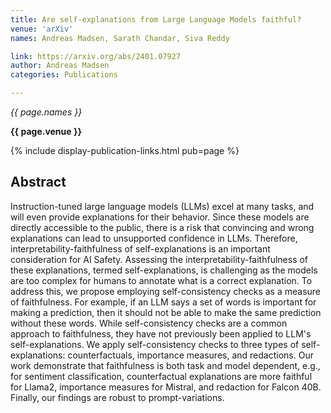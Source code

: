 ```yaml
---
title: Are self-explanations from Large Language Models faithful?
venue: 'arXiv'
names: Andreas Madsen, Sarath Chandar, Siva Reddy

link: https://arxiv.org/abs/2401.07927
author: Andreas Madsen
categories: Publications

---
```


*{{ page.names }}*

**{{ page.venue }}**

{% include display-publication-links.html pub=page %}

## Abstract

Instruction-tuned large language models (LLMs) excel at many tasks, and will even provide explanations for their behavior. Since these models are directly accessible to the public, there is a risk that convincing and wrong explanations can lead to unsupported confidence in LLMs. Therefore, interpretability-faithfulness of self-explanations is an important consideration for AI Safety. Assessing the interpretability-faithfulness of these explanations, termed self-explanations, is challenging as the models are too complex for humans to annotate what is a correct explanation. To address this, we propose employing self-consistency checks as a measure of faithfulness. For example, if an LLM says a set of words is important for making a prediction, then it should not be able to make the same prediction without these words. While self-consistency checks are a common approach to faithfulness, they have not previously been applied to LLM's self-explanations. We apply self-consistency checks to three types of self-explanations: counterfactuals, importance measures, and redactions. Our work demonstrate that faithfulness is both task and model dependent, e.g., for sentiment classification, counterfactual explanations are more faithful for Llama2, importance measures for Mistral, and redaction for Falcon 40B. Finally, our findings are robust to prompt-variations.